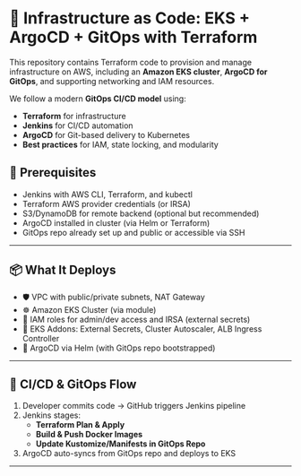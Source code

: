 # 🚀 Infrastructure as Code: EKS + ArgoCD + GitOps with Terraform

This repository contains Terraform code to provision and manage infrastructure on AWS, including an **Amazon EKS cluster**, **ArgoCD for GitOps**, and supporting networking and IAM resources.

We follow a modern **GitOps CI/CD model** using:
- **Terraform** for infrastructure
- **Jenkins** for CI/CD automation
- **ArgoCD** for Git-based delivery to Kubernetes
- **Best practices** for IAM, state locking, and modularity


## 🔧 Prerequisites

- Jenkins with AWS CLI, Terraform, and kubectl
- Terraform AWS provider credentials (or IRSA)
- S3/DynamoDB for remote backend (optional but recommended)
- ArgoCD installed in cluster (via Helm or Terraform)
- GitOps repo already set up and public or accessible via SSH

---

## 📦 What It Deploys

- 🛡️ VPC with public/private subnets, NAT Gateway
- ☸️ Amazon EKS Cluster (via module)
- 🔐 IAM roles for admin/dev access and IRSA (external secrets)
- 🧩 EKS Addons: External Secrets, Cluster Autoscaler, ALB Ingress Controller
- 🧪 ArgoCD via Helm (with GitOps repo bootstrapped)

---

## 🚀 CI/CD & GitOps Flow

1. Developer commits code → GitHub triggers Jenkins pipeline
2. Jenkins stages:
   - **Terraform Plan & Apply**
   - **Build & Push Docker Images**
   - **Update Kustomize/Manifests in GitOps Repo**
3. ArgoCD auto-syncs from GitOps repo and deploys to EKS

---
